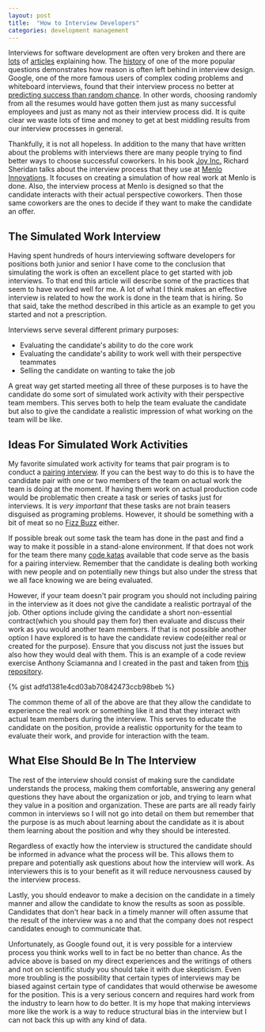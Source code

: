 ```yaml
---
layout: post
title:  "How to Interview Developers"
categories: development management
---
```

Interviews for software development are often very broken and there are [lots](https://medium.com/@evnowandforever/f-you-i-quit-hiring-is-broken-bb8f3a48d324) of [articles](https://www.daedtech.com/the-whiteboard-interview-adulthood-deferred/) explaining how. The [history](https://twitter.com/Hillelogram/status/962424365819277312) of one of the more popular questions demonstrates how reason is often left behind in interview design. Google, one of the more famous users of complex coding problems and whiteboard interviews, found that their interview process no better at [predicting success than random chance](https://www.theregister.co.uk/2013/06/20/google_hiring_procedures/). In other words, choosing randomly from all the resumes would have gotten them just as many successful employees and just as many not as their interview process did. It is quite clear we waste lots of time and money to get at best middling results from our interview processes in general.

Thankfully, it is not all hopeless. In addition to the many that have written about the problems with interviews there are many people trying to find better ways to choose successful coworkers. In his book [Joy Inc.](https://www.amazon.com/gp/product/1591847125/ref=as_li_qf_asin_il_tl?ie=UTF8&tag=nickgoede-20&creative=9325&linkCode=as2&creativeASIN=1591847125&linkId=b939d12c6903616cf1e393484ba9d8a5) Richard Sheridan talks about the interview process that they use at [Menlo Innovations](http://menloinnovations.com/). It focuses on creating a simulation of how real work at Menlo is done. Also, the interview process at Menlo is designed so that the candidate interacts with their actual perspective coworkers. Then those same coworkers are the ones to decide if they want to make the candidate an offer.

## The Simulated Work Interview

Having spent hundreds of hours interviewing software developers for positions both junior and senior I have come to the conclusion that simulating the work is often an excellent place to get started with job interviews. To that end this article will describe some of the practices that seem to have worked well for me. A lot of what I think makes an effective interview is related to how the work is done in the team that is hiring. So that said, take the method described in this article as an example to get you started and not a prescription.

Interviews serve several different primary purposes:

* Evaluating the candidate's ability to do the core work
* Evaluating the candidate's ability to work well with their perspective teammates
* Selling the candidate on wanting to take the job

A great way get started meeting all three of these purposes is to have the candidate do some sort of simulated work activity with their perspective team members. This serves both to help the team evaluate the candidate but also to give the candidate a realistic impression of what working on the team will be like.

## Ideas For Simulated Work Activities

My favorite simulated work activity for teams that pair program is to conduct a [pairing interview](https://www.youtube.com/watch?v=x6MnEZlW7pU). If you can the best way to do this is to have the candidate pair with one or two members of the team on actual work the team is doing at the moment. If having them work on actual production code would be problematic then create a task or series of tasks just for interviews. It is _very important_ that these tasks are not brain teasers disguised as programing problems. However, it should be something with a bit of meat so no [Fizz Buzz](http://wiki.c2.com/?FizzBuzzTest) either.

If possible break out some task the team has done in the past and find a way to make it possible in a stand-alone environment. If that does not work for the team there many [code katas](http://codekata.com/) available that code serve as the basis for a pairing interview. Remember that the candidate is dealing both working with new people and on potentially new things but also under the stress that we all face knowing we are being evaluated.

However, if your team doesn't pair program you should not including pairing in the interview as it does not give the candidate a realistic portrayal of the job. Other options include giving the candidate a short non-essential contract(which you should pay them for) then evaluate and discuss their work as you would another team members. If that is not possible another option I have explored is to have the candidate review code(either real or created for the purpose). Ensure that you discuss not just the issues but also how they would deal with them. This is an example of a code review exercise Anthony Sciamanna and I created in the past and taken from [this repository](https://github.com/ngoede/interview-exercise).

{% gist adfd1381e4cd03ab70842473ccb98beb %}

The common theme of all of the above are that they allow the candidate to experience the real work or something like it and that they interact with actual team members during the interview. This serves to educate the candidate on the position, provide a realistic opportunity for the team to evaluate their work, and provide for interaction with the team.

## What Else Should Be In The Interview

The rest of the interview should consist of making sure the candidate understands the process, making them comfortable, answering any general questions they have about the organization or job, and trying to learn what they value in a position and organization. These are parts are all ready fairly common in interviews so I will not go into detail on them but remember that the purpose is as much about learning about the candidate as it is about them learning about the position and why they should be interested.

Regardless of exactly how the interview is structured the candidate should be informed in advance what the process will be. This allows them to prepare and potentially ask questions about how the interview will work. As interviewers this is to your benefit as it will reduce nervousness caused by the interview process.

Lastly, you should endeavor to make a decision on the candidate in a timely manner and allow the candidate to know the results as soon as possible. Candidates that don't hear back in a timely manner will often assume that the result of the interview was a no and that the company does not respect candidates enough to communicate that.

Unfortunately, as Google found out, it is very possible for a interview process you think works well to in fact be no better than chance. As the advice above is based on my direct experiences and the writings of others and not on scientific study you should take it with due skepticism. Even more troubling is the possibility that certain types of interviews may be biased against certain type of candidates that would otherwise be awesome for the position. This is a very serious concern and requires hard work from the industry to learn how to do better. It is my hope that making interviews more like the work is a way to reduce structural bias in the interview but I can not back this up with any kind of data.